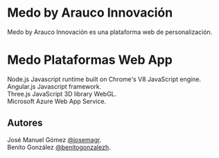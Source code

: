 # Medo by Arauco Innovación

Medo by Arauco Innovación es una plataforma web de personalización.

# Medo Plataformas Web App

Node.js Javascript runtime built on Chrome's V8 JavaScript engine. <br>
Angular.js Javascript framework. <br>
Three.js JavaScript 3D library WebGL. <br>
Microsoft Azure Web App Service. 

## Autores

José Manuel Gómez [@josemagr](http://instagram.com/josemagr). <br>
Benito González [@benitogonzalezh](https://www.instagram.com/benitogonzalezh/).

